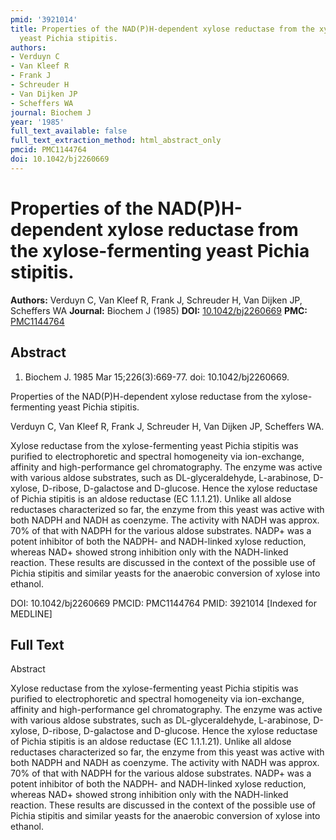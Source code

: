 ```yaml
---
pmid: '3921014'
title: Properties of the NAD(P)H-dependent xylose reductase from the xylose-fermenting
  yeast Pichia stipitis.
authors:
- Verduyn C
- Van Kleef R
- Frank J
- Schreuder H
- Van Dijken JP
- Scheffers WA
journal: Biochem J
year: '1985'
full_text_available: false
full_text_extraction_method: html_abstract_only
pmcid: PMC1144764
doi: 10.1042/bj2260669
---
```


# Properties of the NAD(P)H-dependent xylose reductase from the xylose-fermenting yeast Pichia stipitis.
**Authors:** Verduyn C, Van Kleef R, Frank J, Schreuder H, Van Dijken JP, Scheffers WA
**Journal:** Biochem J (1985)
**DOI:** [10.1042/bj2260669](https://doi.org/10.1042/bj2260669)
**PMC:** [PMC1144764](https://www.ncbi.nlm.nih.gov/pmc/articles/PMC1144764/)

## Abstract

1. Biochem J. 1985 Mar 15;226(3):669-77. doi: 10.1042/bj2260669.

Properties of the NAD(P)H-dependent xylose reductase from the xylose-fermenting 
yeast Pichia stipitis.

Verduyn C, Van Kleef R, Frank J, Schreuder H, Van Dijken JP, Scheffers WA.

Xylose reductase from the xylose-fermenting yeast Pichia stipitis was purified 
to electrophoretic and spectral homogeneity via ion-exchange, affinity and 
high-performance gel chromatography. The enzyme was active with various aldose 
substrates, such as DL-glyceraldehyde, L-arabinose, D-xylose, D-ribose, 
D-galactose and D-glucose. Hence the xylose reductase of Pichia stipitis is an 
aldose reductase (EC 1.1.1.21). Unlike all aldose reductases characterized so 
far, the enzyme from this yeast was active with both NADPH and NADH as coenzyme. 
The activity with NADH was approx. 70% of that with NADPH for the various aldose 
substrates. NADP+ was a potent inhibitor of both the NADPH- and NADH-linked 
xylose reduction, whereas NAD+ showed strong inhibition only with the 
NADH-linked reaction. These results are discussed in the context of the possible 
use of Pichia stipitis and similar yeasts for the anaerobic conversion of xylose 
into ethanol.

DOI: 10.1042/bj2260669
PMCID: PMC1144764
PMID: 3921014 [Indexed for MEDLINE]

## Full Text

Abstract

Xylose reductase from the xylose-fermenting yeast Pichia stipitis was purified to electrophoretic and spectral homogeneity via ion-exchange, affinity and high-performance gel chromatography. The enzyme was active with various aldose substrates, such as DL-glyceraldehyde, L-arabinose, D-xylose, D-ribose, D-galactose and D-glucose. Hence the xylose reductase of Pichia stipitis is an aldose reductase (EC 1.1.1.21). Unlike all aldose reductases characterized so far, the enzyme from this yeast was active with both NADPH and NADH as coenzyme. The activity with NADH was approx. 70% of that with NADPH for the various aldose substrates. NADP+ was a potent inhibitor of both the NADPH- and NADH-linked xylose reduction, whereas NAD+ showed strong inhibition only with the NADH-linked reaction. These results are discussed in the context of the possible use of Pichia stipitis and similar yeasts for the anaerobic conversion of xylose into ethanol.
